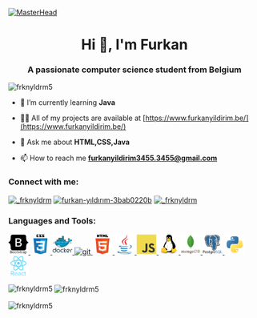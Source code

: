 [![MasterHead](https://i.pinimg.com/originals/e4/26/70/e426702edf874b181aced1e2fa5c6cde.gif)](https://rishavchanda.io)
<h1 align="center">Hi 👋, I'm Furkan</h1>
<h3 align="center">A passionate computer science student from Belgium</h3>

<p align="left"> <img src="https://komarev.com/ghpvc/?username=frknyldrm5&label=Profile%20views&color=0e75b6&style=flat" alt="frknyldrm5" /> </p>

- 🌱 I’m currently learning **Java**

- 👨‍💻 All of my projects are available at [https://www.furkanyildirim.be/](https://www.furkanyildirim.be/)

- 💬 Ask me about **HTML,CSS,Java**

- 📫 How to reach me **furkanyildirim3455.3455@gmail.com**

<h3 align="left">Connect with me:</h3>
<p align="left">
<a href="https://twitter.com/_frknyldrm" target="blank"><img align="center" src="https://raw.githubusercontent.com/rahuldkjain/github-profile-readme-generator/master/src/images/icons/Social/twitter.svg" alt="_frknyldrm" height="30" width="40" /></a>
<a href="https://linkedin.com/in/furkan-yıldırım-3bab0220b" target="blank"><img align="center" src="https://raw.githubusercontent.com/rahuldkjain/github-profile-readme-generator/master/src/images/icons/Social/linked-in-alt.svg" alt="furkan-yıldırım-3bab0220b" height="30" width="40" /></a>
<a href="https://instagram.com/_frknyldrm" target="blank"><img align="center" src="https://raw.githubusercontent.com/rahuldkjain/github-profile-readme-generator/master/src/images/icons/Social/instagram.svg" alt="_frknyldrm" height="30" width="40" /></a>
</p>

<h3 align="left">Languages and Tools:</h3>
<p align="left"> <a href="https://getbootstrap.com" target="_blank" rel="noreferrer"> <img src="https://raw.githubusercontent.com/devicons/devicon/master/icons/bootstrap/bootstrap-plain-wordmark.svg" alt="bootstrap" width="40" height="40"/> </a> <a href="https://www.w3schools.com/css/" target="_blank" rel="noreferrer"> <img src="https://raw.githubusercontent.com/devicons/devicon/master/icons/css3/css3-original-wordmark.svg" alt="css3" width="40" height="40"/> </a> <a href="https://www.docker.com/" target="_blank" rel="noreferrer"> <img src="https://raw.githubusercontent.com/devicons/devicon/master/icons/docker/docker-original-wordmark.svg" alt="docker" width="40" height="40"/> </a> <a href="https://git-scm.com/" target="_blank" rel="noreferrer"> <img src="https://www.vectorlogo.zone/logos/git-scm/git-scm-icon.svg" alt="git" width="40" height="40"/> </a> <a href="https://www.w3.org/html/" target="_blank" rel="noreferrer"> <img src="https://raw.githubusercontent.com/devicons/devicon/master/icons/html5/html5-original-wordmark.svg" alt="html5" width="40" height="40"/> </a> <a href="https://www.java.com" target="_blank" rel="noreferrer"> <img src="https://raw.githubusercontent.com/devicons/devicon/master/icons/java/java-original.svg" alt="java" width="40" height="40"/> </a> <a href="https://developer.mozilla.org/en-US/docs/Web/JavaScript" target="_blank" rel="noreferrer"> <img src="https://raw.githubusercontent.com/devicons/devicon/master/icons/javascript/javascript-original.svg" alt="javascript" width="40" height="40"/> </a> <a href="https://www.linux.org/" target="_blank" rel="noreferrer"> <img src="https://raw.githubusercontent.com/devicons/devicon/master/icons/linux/linux-original.svg" alt="linux" width="40" height="40"/> </a> <a href="https://www.mongodb.com/" target="_blank" rel="noreferrer"> <img src="https://raw.githubusercontent.com/devicons/devicon/master/icons/mongodb/mongodb-original-wordmark.svg" alt="mongodb" width="40" height="40"/> </a> <a href="https://www.postgresql.org" target="_blank" rel="noreferrer"> <img src="https://raw.githubusercontent.com/devicons/devicon/master/icons/postgresql/postgresql-original-wordmark.svg" alt="postgresql" width="40" height="40"/> </a> <a href="https://www.python.org" target="_blank" rel="noreferrer"> <img src="https://raw.githubusercontent.com/devicons/devicon/master/icons/python/python-original.svg" alt="python" width="40" height="40"/> </a> <a href="https://reactjs.org/" target="_blank" rel="noreferrer"> <img src="https://raw.githubusercontent.com/devicons/devicon/master/icons/react/react-original-wordmark.svg" alt="react" width="40" height="40"/> </a> </p>

<p><img align="left" src="https://github-readme-stats.vercel.app/api/top-langs?username=frknyldrm5&show_icons=true&locale=en&layout=compact" alt="frknyldrm5" /></p>

<p>&nbsp;<img align="center" src="https://github-readme-stats.vercel.app/api?username=frknyldrm5&show_icons=true&locale=en" alt="frknyldrm5" /></p>

<p><img align="center" src="https://github-readme-streak-stats.herokuapp.com/?user=frknyldrm5&" alt="frknyldrm5" /></p>


